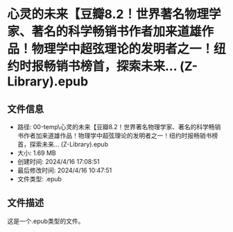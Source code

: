 ﻿# 心灵的未来【豆瓣8.2！世界著名物理学家、著名的科学畅销书作者加来道雄作品！物理学中超弦理论的发明者之一！纽约时报畅销书榜首，探索未来... (Z-Library).epub

## 文件信息
- 路径: 00-temp\心灵的未来【豆瓣8.2！世界著名物理学家、著名的科学畅销书作者加来道雄作品！物理学中超弦理论的发明者之一！纽约时报畅销书榜首，探索未来... (Z-Library).epub
- 大小: 1.69 MB
- 创建时间: 2024/4/16 17:08:51
- 最后修改时间: 2024/4/16 10:47:51
- 文件类型: .epub

## 文件描述
这是一个.epub类型的文件。

